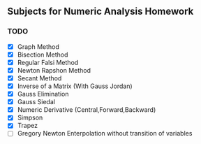 ## Subjects for Numeric Analysis Homework

### TODO 

- [x] Graph Method
- [x] Bisection Method
- [x] Regular Falsi Method
- [x] Newton Rapshon Method
- [x] Secant Method
- [x] Inverse of a Matrix (With Gauss Jordan)
- [x] Gauss Elimination
- [x] Gauss Siedal
- [x] Numeric Derivative (Central,Forward,Backward)
- [x] Simpson
- [x] Trapez
- [ ] Gregory Newton Enterpolation without transition of variables
